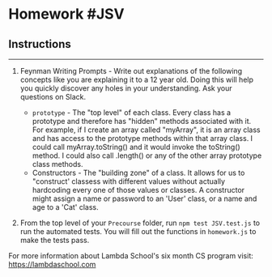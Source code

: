 # Homework #JSV

## Instructions
---
1. Feynman Writing Prompts - Write out explanations of the following concepts like you are explaining it to a 12 year old.  Doing this will help you quickly discover any holes in your understanding.  Ask your questions on Slack.
		
	* `prototype` - The "top level" of each class. Every class has a prototype and therefore has "hidden" methods associated with it. For example, if I create an array called "myArray", it is an array class and has access to the prototype methods within that array class. I could call myArray.toString() and it would invoke the toString() method. I could also call .length() or any of the other array prototype class methods.
	* Constructors - The "building zone" of a class. It allows for us to "construct' classess with different values without actually hardcoding every one of those values or classes. A constructor might assign a name or password to an 'User' class, or a name and age to a 'Cat' class. 

2. From the top level of your `Precourse` folder, run `npm test JSV.test.js` to run the automated tests. You will fill out the functions in `homework.js` to make the tests pass.

For more information about Lambda School's six month CS program visit: https://lambdaschool.com

